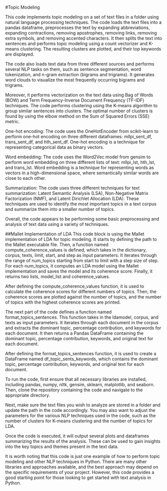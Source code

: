#Topic Modeling

This code implements topic modeling on a set of text files in a folder using natural language processing techniques. The code loads the text files into a pandas dataframe, preprocesses the text by expanding abbreviations, expanding contractions, removing apostrophes, removing links, removing extra symbols, and removing accented characters. It then splits the text into sentences and performs topic modeling using a count vectorizer and K-means clustering. The resulting clusters are plotted, and their top keywords are displayed.

The code also loads text data from three different sources and performs several NLP tasks on them, such as sentence segmentation, word tokenization, and n-gram extraction (bigrams and trigrams). It generates word clouds to visualize the most frequently occurring bigrams and trigrams.

Moreover, it performs vectorization on the text data using Bag of Words (BOW) and Term Frequency-Inverse Document Frequency (TF-IDF) techniques. The code performs clustering using the K-means algorithm to group similar sentences into clusters. The optimal number of clusters is found by using the elbow method on the Sum of Squared Errors (SSE) metric.

One-hot encoding: The code uses the OneHotEncoder from scikit-learn to perform one-hot encoding on three different dataframes: mllpi_sent_df, trans_sent_df, and hth_sent_df. One-hot encoding is a technique for representing categorical data as binary vectors.

Word embedding: The code uses the Word2Vec model from gensim to perform word embedding on three different lists of text: mllpi_lst, hth_lst, and trans_lst. Word embedding is a technique for representing words as vectors in a high-dimensional space, where semantically similar words are close to each other.

Summarization: The code uses three different techniques for text summarization: Latent Semantic Analysis (LSA), Non-Negative Matrix Factorization (NMF), and Latent Dirichlet Allocation (LDA). These techniques are used to identify the most important topics in a text corpus and summarize them into a smaller number of topics.

Overall, the code appears to be performing some basic preprocessing and analysis of text data using a variety of techniques.

##Mallet Implementation of LDA
This code block is using the Mallet implementation of LDA for topic modeling. It starts by defining the path to the Mallet executable file. Then, a function named compute_coherence_values is defined, which takes in the dictionary, corpus, texts, limit, start, and step as input parameters. It iterates through the range of num_topics starting from start to limit with a step size of step. For each num_topics, it computes an LDA model using the Mallet implementation and saves the model and its coherence score. Finally, it returns two lists, model_list and coherence_values.

After defining the compute_coherence_values function, it is used to calculate the coherence scores for different numbers of topics. Then, the coherence scores are plotted against the number of topics, and the number of topics with the highest coherence scores are printed.

The next part of the code defines a function named format_topics_sentences. This function takes in the ldamodel, corpus, and texts as input parameters. It iterates through each document in the corpus and extracts the dominant topic, percentage contribution, and keywords for each document. It then returns a Pandas DataFrame containing the dominant topic, percentage contribution, keywords, and original text for each document.

After defining the format_topics_sentences function, it is used to create a DataFrame named df_topic_sents_keywords, which contains the dominant topic, percentage contribution, keywords, and original text for each document.

To run the code, first ensure that all necessary libraries are installed, including pandas, numpy, nltk, gensim, sklearn, matplotlib, and seaborn. Then, clone the repository containing the code and navigate to the appropriate directory.

Next, make sure the text files you wish to analyze are stored in a folder and update the path in the code accordingly. You may also want to adjust the parameters for the various NLP techniques used in the code, such as the number of clusters for K-means clustering and the number of topics for LDA.

Once the code is executed, it will output several plots and dataframes summarizing the results of the analysis. These can be used to gain insights into the key topics and themes present in the text data.

It is worth noting that this code is just one example of how to perform topic modeling and other NLP techniques in Python. There are many other libraries and approaches available, and the best approach may depend on the specific requirements of your project. However, this code provides a good starting point for those looking to get started with text analysis in Python.
